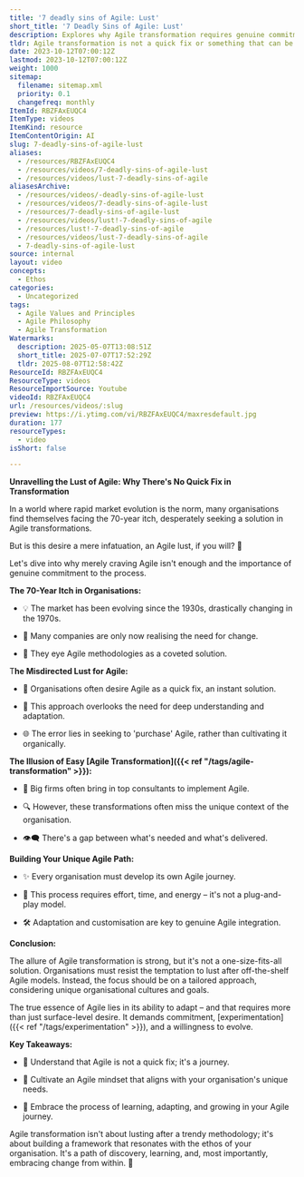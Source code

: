 ```yaml
---
title: '7 deadly sins of Agile: Lust'
short_title: '7 Deadly Sins of Agile: Lust'
description: Explores why Agile transformation requires genuine commitment and adaptation, warning against quick fixes and emphasising the need for a tailored, organisation-specific approach.
tldr: Agile transformation is not a quick fix or something that can be bought off the shelf; it requires genuine commitment, adaptation, and alignment with your organisation’s unique context. Many companies make the mistake of seeking instant results or copying generic models, which often leads to disappointment. Development managers should focus on building a tailored Agile journey through ongoing learning, experimentation, and a willingness to evolve.
date: 2023-10-12T07:00:12Z
lastmod: 2023-10-12T07:00:12Z
weight: 1000
sitemap:
  filename: sitemap.xml
  priority: 0.1
  changefreq: monthly
ItemId: RBZFAxEUQC4
ItemType: videos
ItemKind: resource
ItemContentOrigin: AI
slug: 7-deadly-sins-of-agile-lust
aliases:
  - /resources/RBZFAxEUQC4
  - /resources/videos/7-deadly-sins-of-agile-lust
  - /resources/videos/lust-7-deadly-sins-of-agile
aliasesArchive:
  - /resources/videos/-deadly-sins-of-agile-lust
  - /resources/videos/7-deadly-sins-of-agile-lust
  - /resources/7-deadly-sins-of-agile-lust
  - /resources/videos/lust!-7-deadly-sins-of-agile
  - /resources/lust!-7-deadly-sins-of-agile
  - /resources/videos/lust-7-deadly-sins-of-agile
  - 7-deadly-sins-of-agile-lust
source: internal
layout: video
concepts:
  - Ethos
categories:
  - Uncategorized
tags:
  - Agile Values and Principles
  - Agile Philosophy
  - Agile Transformation
Watermarks:
  description: 2025-05-07T13:08:51Z
  short_title: 2025-07-07T17:52:29Z
  tldr: 2025-08-07T12:58:42Z
ResourceId: RBZFAxEUQC4
ResourceType: videos
ResourceImportSource: Youtube
videoId: RBZFAxEUQC4
url: /resources/videos/:slug
preview: https://i.ytimg.com/vi/RBZFAxEUQC4/maxresdefault.jpg
duration: 177
resourceTypes:
  - video
isShort: false

---
```

**Unravelling the Lust of Agile: Why There's No Quick Fix in Transformation** 

In a world where rapid market evolution is the norm, many organisations find themselves facing the 70-year itch, desperately seeking a solution in Agile transformations.  

But is this desire a mere infatuation, an Agile lust, if you will? 🤔  

Let's dive into why merely craving Agile isn't enough and the importance of genuine commitment to the process. 

**The 70-Year Itch in Organisations:** 

- 💡 The market has been evolving since the 1930s, drastically changing in the 1970s. 

- 🔄 Many companies are only now realising the need for change. 

- 🚀 They eye Agile methodologies as a coveted solution. 

T**he Misdirected Lust for Agile:** 

- 💭 Organisations often desire Agile as a quick fix, an instant solution. 

- 🛑 This approach overlooks the need for deep understanding and adaptation. 

- 🌐 The error lies in seeking to 'purchase' Agile, rather than cultivating it organically. 

**The Illusion of Easy [Agile Transformation]({{< ref "/tags/agile-transformation" >}}):** 

- 🏢 Big firms often bring in top consultants to implement Agile. 

- 🔍 However, these transformations often miss the unique context of the organisation. 

- 👁️‍🗨️ There's a gap between what's needed and what's delivered. 

**Building Your Unique Agile Path:** 

- ✨ Every organisation must develop its own Agile journey. 

- 🔄 This process requires effort, time, and energy – it's not a plug-and-play model. 

- 🛠️ Adaptation and customisation are key to genuine Agile integration. 

**Conclusion:**  

The allure of Agile transformation is strong, but it's not a one-size-fits-all solution. Organisations must resist the temptation to lust after off-the-shelf Agile models. Instead, the focus should be on a tailored approach, considering unique organisational cultures and goals.  

The true essence of Agile lies in its ability to adapt – and that requires more than just surface-level desire. It demands commitment, [experimentation]({{< ref "/tags/experimentation" >}}), and a willingness to evolve. 

**Key Takeaways:** 

- 🤔 Understand that Agile is not a quick fix; it's a journey. 

- 🌱 Cultivate an Agile mindset that aligns with your organisation's unique needs. 

- 🚀 Embrace the process of learning, adapting, and growing in your Agile journey. 

Agile transformation isn't about lusting after a trendy methodology; it's about building a framework that resonates with the ethos of your organisation. It's a path of discovery, learning, and, most importantly, embracing change from within. 🌟

